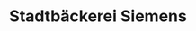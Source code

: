 ---
title: "Stadtbäckerei Siemens"
url: /schortens/stadtbaeckerei-siemens-menkestrasse/
shop: Bäckerei
---